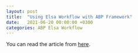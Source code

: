```yaml
---
layout: post
title:  "Using Elsa Workflow with ABP Framework"
date:   2021-06-20 00:00:00 +0300
categories: ABP Elsa Workflow
---
```


You can read the article from [here](https://community.abp.io/posts/using-elsa-workflow-with-the-abp-framework-773siqi9).